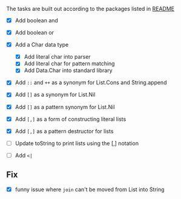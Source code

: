 The tasks are built out according to the packages listed in [README](README.md)

- [x] Add boolean and
- [x] Add boolean or
- [x] Add a Char data type
  - [x] Add literal char into parser
  - [x] Add literal char for pattern matching
  - [x] Add Data.Char into standard library
- [x] Add `::` and `++` as a synonym for List.Cons and String.append
- [x] Add `[]` as a synonym for List.Nil
- [x] Add `[]` as a pattern synonym for List.Nil
- [x] Add `[,]` as a form of constructing literal lists
- [x] Add `[,]` as a pattern destructor for lists
- [ ] Update toString to print lists using the [,] notation
- [ ] Add `<|`


## Fix

- [x] funny issue where `join` can't be moved from List into String
